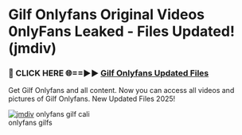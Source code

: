 # Gilf Onlyfans Original Videos 0nlyFans Leaked - Files Updated! (jmdiv)

<h3>🔴 CLICK HERE 🌐==►► <a href="https://tinyurl.com/2jnfzry5" rel="nofollow">Gilf Onlyfans Updated Files</a></h3>

Get Gilf Onlyfans and all content. Now you can access all videos and pictures of Gilf Onlyfans. New Updated Files 2025!

[![jmdiv](https://i.imgur.com/GyGTBgg.gif)](https://tinyurl.com/2jnfzry5)
onlyfans gilf cali<br>
onlyfans gilfs